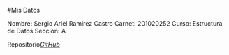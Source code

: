 #Mis Datos

Nombre: Sergio Ariel Ramirez Castro
Carnet: 201020252
Curso: Estructura de Datos
Sección: A 

Repositorio[*GitHub*](https://github.com/SergioUnix/EDD_DIC_2019_PY1_201020252.git)